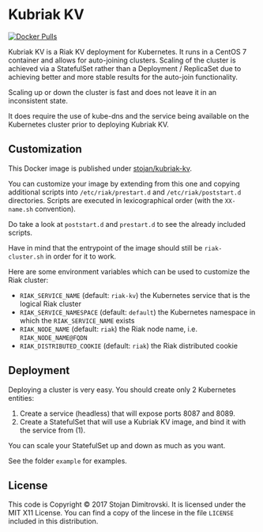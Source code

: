 Kubriak KV
==========
[![Docker
Pulls](https://img.shields.io/docker/pulls/stojan/kubriak-kv.svg)](https://hub.docker.com/r/stojan/kubriak-kv/)

Kubriak KV is a Riak KV deployment for Kubernetes. It runs in a CentOS 7
container and allows for auto-joining clusters. Scaling of the cluster is
achieved via a StatefulSet rather than a Deployment / ReplicaSet due to
achieving better and more stable results for the auto-join functionality.

Scaling up or down the cluster is fast and does not leave it in an
inconsistent state.

It does require the use of kube-dns and the service being available on the
Kubernetes cluster prior to deploying Kubriak KV.

## Customization

This Docker image is published under
[stojan/kubriak-kv](https://hub.docker.com/r/stojan/kubriak-kv/). 

You can customize your image by extending from this one and copying additional
scripts into `/etc/riak/prestart.d` and `/etc/riak/poststart.d` directories.
Scripts are executed in lexicographical order (with the `XX-name.sh`
convention).

Do take a look at `poststart.d` and `prestart.d` to see the already included
scripts.

Have in mind that the entrypoint of the image should still be `riak-cluster.sh`
in order for it to work.

Here are some environment variables which can be used to customize the Riak
cluster:

+ `RIAK_SERVICE_NAME` (default: `riak-kv`) the Kubernetes service that is the logical Riak cluster
+ `RIAK_SERVICE_NAMESPACE` (default: `default`) the Kubernetes namespace in which the
  `RIAK_SERVICE_NAME` exists
+ `RIAK_NODE_NAME` (default: `riak`) the Riak node name, i.e. `RIAK_NODE_NAME@FQDN`
+ `RIAK_DISTRIBUTED_COOKIE` (default: `riak`) the Riak distributed cookie

## Deployment

Deploying a cluster is very easy. You should create only 2 Kubernetes entities:

1. Create a service (headless) that will expose ports 8087 and 8089.
2. Create a StatefulSet that will use a Kubriak KV image, and bind it with the
   service from (1).

You can scale your StatefulSet up and down as much as you want.

See the folder `example` for examples.

## License

This code is Copyright &copy; 2017 Stojan Dimitrovski. It is licensed under the
MIT X11 License. You can find a copy of the lincese in the file `LICENSE`
included in this distribution.

